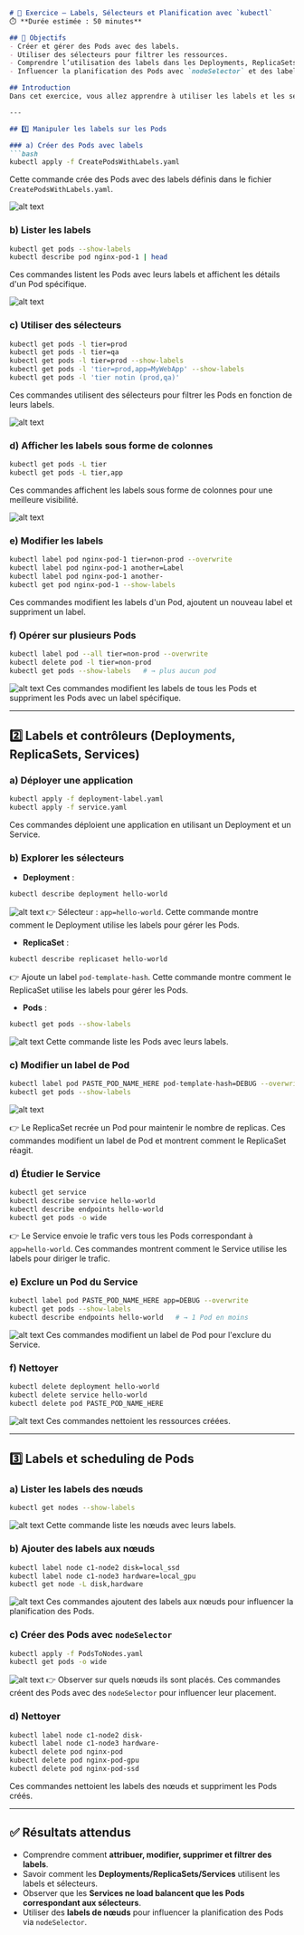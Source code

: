 
```markdown
# 🧪 Exercice – Labels, Sélecteurs et Planification avec `kubectl`
⏱️ **Durée estimée : 50 minutes**

## 🎯 Objectifs
- Créer et gérer des Pods avec des labels.
- Utiliser des sélecteurs pour filtrer les ressources.
- Comprendre l’utilisation des labels dans les Deployments, ReplicaSets et Services.
- Influencer la planification des Pods avec `nodeSelector` et des labels de nœuds.

## Introduction
Dans cet exercice, vous allez apprendre à utiliser les labels et les sélecteurs pour gérer et organiser vos ressources Kubernetes. Vous verrez comment les labels peuvent être utilisés pour filtrer les ressources, comment les contrôleurs comme les Deployments et ReplicaSets utilisent les labels pour gérer les Pods, et comment influencer la planification des Pods en utilisant des labels de nœuds.

---

## 1️⃣ Manipuler les labels sur les Pods

### a) Créer des Pods avec labels
```bash
kubectl apply -f CreatePodsWithLabels.yaml
```
Cette commande crée des Pods avec des labels définis dans le fichier `CreatePodsWithLabels.yaml`.

![alt text](image.png)

### b) Lister les labels
```bash
kubectl get pods --show-labels
kubectl describe pod nginx-pod-1 | head
```
Ces commandes listent les Pods avec leurs labels et affichent les détails d'un Pod spécifique.

![alt text](image-1.png)

### c) Utiliser des sélecteurs
```bash
kubectl get pods -l tier=prod
kubectl get pods -l tier=qa
kubectl get pods -l tier=prod --show-labels
kubectl get pods -l 'tier=prod,app=MyWebApp' --show-labels
kubectl get pods -l 'tier notin (prod,qa)'
```
Ces commandes utilisent des sélecteurs pour filtrer les Pods en fonction de leurs labels.

![alt text](image-2.png)

### d) Afficher les labels sous forme de colonnes
```bash
kubectl get pods -L tier
kubectl get pods -L tier,app
```
Ces commandes affichent les labels sous forme de colonnes pour une meilleure visibilité.

![alt text](image-3.png)

### e) Modifier les labels
```bash
kubectl label pod nginx-pod-1 tier=non-prod --overwrite
kubectl label pod nginx-pod-1 another=Label
kubectl label pod nginx-pod-1 another-
kubectl get pod nginx-pod-1 --show-labels
```
Ces commandes modifient les labels d'un Pod, ajoutent un nouveau label et suppriment un label.

### f) Opérer sur plusieurs Pods
```bash
kubectl label pod --all tier=non-prod --overwrite
kubectl delete pod -l tier=non-prod
kubectl get pods --show-labels   # → plus aucun pod
```
![alt text](image-4.png)
Ces commandes modifient les labels de tous les Pods et suppriment les Pods avec un label spécifique.

---

## 2️⃣ Labels et contrôleurs (Deployments, ReplicaSets, Services)

### a) Déployer une application
```bash
kubectl apply -f deployment-label.yaml
kubectl apply -f service.yaml
```
Ces commandes déploient une application en utilisant un Deployment et un Service.

### b) Explorer les sélecteurs
* **Deployment** :
```bash
kubectl describe deployment hello-world
```
![alt text](image-5.png)
👉 Sélecteur : `app=hello-world`.
Cette commande montre comment le Deployment utilise les labels pour gérer les Pods.

* **ReplicaSet** :
```bash
kubectl describe replicaset hello-world
```
👉 Ajoute un label `pod-template-hash`.
Cette commande montre comment le ReplicaSet utilise les labels pour gérer les Pods.

* **Pods** :
```bash
kubectl get pods --show-labels
```
![alt text](image-6.png)
Cette commande liste les Pods avec leurs labels.

### c) Modifier un label de Pod
```bash
kubectl label pod PASTE_POD_NAME_HERE pod-template-hash=DEBUG --overwrite
kubectl get pods --show-labels
```
![alt text](image-7.png)

👉 Le ReplicaSet recrée un Pod pour maintenir le nombre de replicas.
Ces commandes modifient un label de Pod et montrent comment le ReplicaSet réagit.

### d) Étudier le Service
```bash
kubectl get service
kubectl describe service hello-world
kubectl describe endpoints hello-world
kubectl get pods -o wide
```
👉 Le Service envoie le trafic vers tous les Pods correspondant à `app=hello-world`.
Ces commandes montrent comment le Service utilise les labels pour diriger le trafic.

### e) Exclure un Pod du Service
```bash
kubectl label pod PASTE_POD_NAME_HERE app=DEBUG --overwrite
kubectl get pods --show-labels
kubectl describe endpoints hello-world   # → 1 Pod en moins
```
![alt text](image-8.png)
Ces commandes modifient un label de Pod pour l'exclure du Service.

### f) Nettoyer
```bash
kubectl delete deployment hello-world
kubectl delete service hello-world
kubectl delete pod PASTE_POD_NAME_HERE
```
![alt text](image-9.png)
Ces commandes nettoient les ressources créées.

---

## 3️⃣ Labels et scheduling de Pods

### a) Lister les labels des nœuds
```bash
kubectl get nodes --show-labels
```
![alt text](image-10.png)
Cette commande liste les nœuds avec leurs labels.

### b) Ajouter des labels aux nœuds
```bash
kubectl label node c1-node2 disk=local_ssd
kubectl label node c1-node3 hardware=local_gpu
kubectl get node -L disk,hardware
```
![alt text](image-11.png)
Ces commandes ajoutent des labels aux nœuds pour influencer la planification des Pods.

### c) Créer des Pods avec `nodeSelector`
```bash
kubectl apply -f PodsToNodes.yaml
kubectl get pods -o wide
```
![alt text](image-12.png)
👉 Observer sur quels nœuds ils sont placés.
Ces commandes créent des Pods avec des `nodeSelector` pour influencer leur placement.

### d) Nettoyer
```bash
kubectl label node c1-node2 disk-
kubectl label node c1-node3 hardware-
kubectl delete pod nginx-pod
kubectl delete pod nginx-pod-gpu
kubectl delete pod nginx-pod-ssd
```
Ces commandes nettoient les labels des nœuds et suppriment les Pods créés.

---

## ✅ Résultats attendus
- Comprendre comment **attribuer, modifier, supprimer et filtrer des labels**.
- Savoir comment les **Deployments/ReplicaSets/Services** utilisent les labels et sélecteurs.
- Observer que les **Services ne load balancent que les Pods correspondant aux sélecteurs**.
- Utiliser des **labels de nœuds** pour influencer la planification des Pods via `nodeSelector`.

```